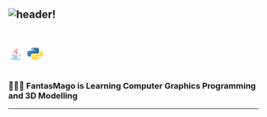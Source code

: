 ![header!](https://github.com/ghostcraftt/ghostcraftt/blob/main/3DGun-blender.gif)
----------------------------------------------------------------------------------------------------------------
<br>

<!-- Languages icons -->
<div style="display: inline_block"><br>
  <img align="center" alt="java-icon" height="30" width="30" src="java-icon.png">
  <img align="center" alt="python-icon" height="30" width="40"  
       src="https://raw.githubusercontent.com/devicons/devicon/master/icons/python/python-original.svg"> 
 </div>
 <br>
  
  ### 👻🧙‍♂️ FantasMago is Learning Computer Graphics Programming and 3D Modelling
------------------------------------------------------------------------------------------------------------------
  <!---
- 👋 Hi, I’m @pauloferrdraw
- 👀 I’m interested in ...
- 🌱 I’m currently learning ...
- 💞️ I’m looking to collaborate on ...
- 📫 How to reach me ...


pauloferrdraw/pauloferrdraw is a ✨ special ✨ repository because its `README.md` (this file) appears on your GitHub profile.
You can click the Preview link to take a look at your changes.
--->
